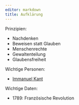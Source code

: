 ```yaml
---
editor: markdown
title: Aufklärung
---
```


Prinzipien:

-   Nachdenken
-   Beweisen statt Glauben
-   Menschenrechte
-   Gewaltenteilung
-   Glaubensfreiheit

Wichtige Personen:

-   [Immanuel Kant](immanuel_kant)

Wichtige Daten:

-   1789: Französische Revolution
